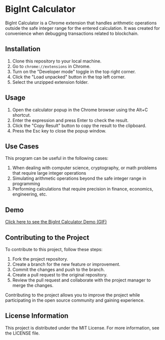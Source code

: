 # BigInt Calculator

BigInt Calculator is a Chrome extension that handles arithmetic operations outside the safe integer range for the entered calculation. It was created for convenience when debugging transactions related to blockchain.

## Installation

1. Clone this repository to your local machine.
2. Go to `chrome://extensions` in Chrome.
3. Turn on the "Developer mode" toggle in the top right corner.
4. Click the "Load unpacked" button in the top left corner.
5. Select the unzipped extension folder.

## Usage

1. Open the calculator popup in the Chrome browser using the Alt+C shortcut.
2. Enter the expression and press Enter to check the result.
3. Click the "Copy Result" button to copy the result to the clipboard.
4. Press the Esc key to close the popup window.

## Use Cases

This program can be useful in the following cases:

1. When dealing with computer science, cryptography, or math problems that require large integer operations
2. Simulating arithmetic operations beyond the safe integer range in programming
3. Performing calculations that require precision in finance, economics, engineering, etc.

## Demo

[Click here to see the BigInt Calculator Demo (GIF)](./demo/bigIntCalculator_demo.gif)

## Contributing to the Project

To contribute to this project, follow these steps:

1. Fork the project repository.
2. Create a branch for the new feature or improvement.
3. Commit the changes and push to the branch.
4. Create a pull request to the original repository.
5. Review the pull request and collaborate with the project manager to merge the changes.

Contributing to the project allows you to improve the project while participating in the open source community and gaining experience.

## License Information

This project is distributed under the MIT License. For more information, see the LICENSE file.

